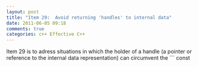 ```yaml
---
layout: post
title: "Item 29:  Avoid returning 'handles' to internal data"
date: 2011-06-05 09:18
comments: true
categories: c++ Effective C++
---
```


Item 29 is to adress situations in which the holder of a handle (a pointer or reference to the internal data representation) can circumvent  the ```
const
``` semantic by making modification to the underlying data via the handle.

